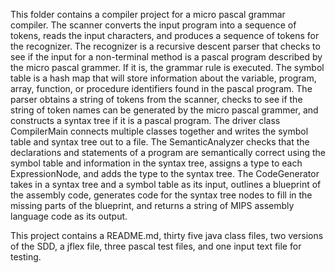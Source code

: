 This folder contains a compiler project for a micro pascal grammar compiler. The scanner converts the input program into a sequence of tokens, reads the input characters, and produces a sequence of tokens for the recognizer. The recognizer is a recursive descent parser that checks to see if the input for a non-terminal method is a pascal program described by the micro pascal grammer. If it is, the grammar rule is executed. The symbol table is a hash map that will store information about the variable, program, array, function, or procedure identifiers found in the pascal program. The parser obtains a string of tokens from the scanner, checks to see if the string of token names can be generated by the micro pascal grammer, and constructs a syntax tree if it is a pascal program. The driver class CompilerMain connects multiple classes together and writes the symbol table and syntax tree out to a file. The SemanticAnalyzer checks that the declarations and statements of a program are semantically correct using the symbol table and information in the syntax tree, assigns a type to each ExpressionNode, and adds the type to the syntax tree. The CodeGenerator takes in a syntax tree and a symbol table as its input, outlines a blueprint of the assembly code, generates code for the syntax tree nodes to fill in the missing parts of the blueprint, and returns a string of MIPS assembly language code as its output.

This project contains a README.md, thirty five java class files, two versions of the SDD, a jflex file, three pascal test files, and one input text file for testing.
